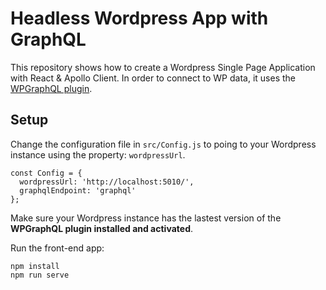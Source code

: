 # Headless Wordpress App with GraphQL

This repository shows how to create a Wordpress Single Page Application with React & Apollo Client. In order to
connect to WP data, it uses the [WPGraphQL plugin](https://github.com/wp-graphql/wp-graphql). 

## Setup

Change the configuration file in `src/Config.js` to poing to your Wordpress instance using the property: `wordpressUrl`.

```
const Config = {
  wordpressUrl: 'http://localhost:5010/',
  graphqlEndpoint: 'graphql'
};
```

Make sure your Wordpress instance has the lastest version of the **WPGraphQL plugin installed and activated**. 

Run the front-end app:

```
npm install
npm run serve
```
